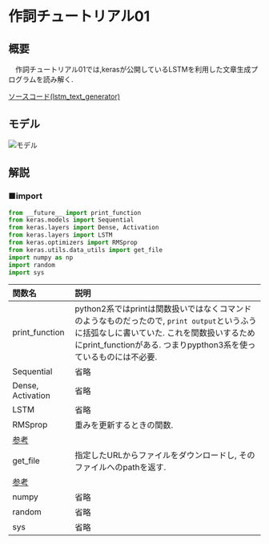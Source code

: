 # 作詞チュートリアル01

## 概要
　作詞チュートリアル01では,kerasが公開しているLSTMを利用した文章生成プログラムを読み解く.

[ソースコード(lstm_text_generator)](https://github.com/fchollet/keras/blob/master/examples/lstm_text_generation.py)

## モデル
![モデル](https://ai-coordinator.jp/wp-content/uploads/2017/08/LSTM_model.png)

## 解説
### ■import

```python
from __future__ import print_function
from keras.models import Sequential
from keras.layers import Dense, Activation
from keras.layers import LSTM
from keras.optimizers import RMSprop
from keras.utils.data_utils import get_file
import numpy as np
import random
import sys
```

|関数名|説明|
|:----|:---|
|print_function|python2系ではprintは関数扱いではなくコマンドのようなものだったので, `print output`というふうに括弧なしに書いていた. これを関数扱いするためにprint_functionがある. つまりpypthon3系を使っているものには不必要.|
|Sequential|省略|
|Dense, Activation|省略|
|LSTM|省略|
|RMSprop|重みを更新するときの関数.  
[参考](https://qiita.com/tokkuman/items/1944c00415d129ca0ee9)|
|get_file|指定したURLからファイルをダウンロードし, そのファイルへのpathを返す.  
[参考](https://keras.io/ja/utils/data_utils/)|
|numpy|省略|
|random|省略|
|sys|省略|

